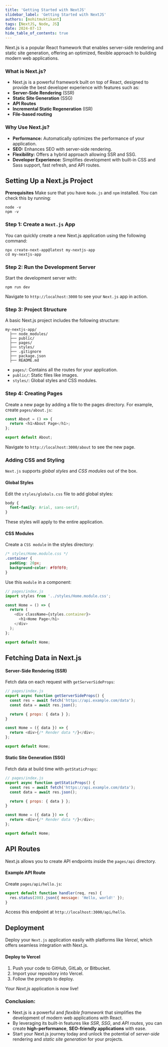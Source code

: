 ```yaml
---
title: 'Getting Started with NextJS'
slidebar_label: 'Getting Started with NextJS'
authors: [mohitmuktikant]
tags: [NextJS, Node, JS]
date: 2024-07-13
hide_table_of_contents: true
---
```


Next.js is a popular React framework that enables server-side rendering and static site generation, offering an optimized, flexible approach to building modern web applications.
  
### What is Next.js?
  
- Next.js is a powerful framework built on top of React, designed to provide the best developer experience with features such as:
- **Server-Side Rendering** (SSR)
- **Static Site Generation** (SSG)
- **API Routes**
- **Incremental Static Regeneration** (ISR)
- **File-based routing**
  
### Why Use Next.js?

- **Performance:** Automatically optimizes the performance of your application.
- **SEO:** Enhances SEO with server-side rendering.
- **Flexibility:** Offers a hybrid approach allowing SSR and SSG.
- **Developer Experience:** Simplifies development with built-in CSS and Sass support, fast refresh, and API routes.
  
## Setting Up a Next.js Project

**Prerequisites**
 Make sure that you have `Node.js` and `npm` installed. You can check this by running:

```
node -v
npm -v
```

### Step 1: Create a `Next.js` App

You can quickly create a new Next.js application using the following command:
```
npx create-next-app@latest my-nextjs-app
cd my-nextjs-app
```
### Step 2: Run the Development Server

 Start the development server with:
```
npm run dev
```
 Navigate to `http://localhost:3000` to see your `Next.js` app in action.

### Step 3: Project Structure
 A basic Next.js project includes the following structure:
```
my-nextjs-app/
  ├── node_modules/
  ├── public/
  ├── pages/
  ├── styles/
  ├── .gitignore
  ├── package.json
  ├── README.md
```

- `pages/`: Contains all the routes for your application.
- `public/`: Static files like images.
- `styles/`: Global styles and CSS modules.
  
### Step 4: Creating Pages
Create a new page by adding a file to the pages directory. For example, create `pages/about.js`:

```javascript
const About = () => {
  return <h1>About Page</h1>;
};

export default About;
```

Navigate to `http://localhost:3000/about` to see the new page.

### Adding CSS and Styling

`Next.js` supports *global styles* and *CSS modules* out of the box.

#### Global Styles
Edit the `styles/globals.css` file to add global styles:

```css
body {
  font-family: Arial, sans-serif;
}
```
These styles will apply to the entire application.

#### CSS Modules
Create a `CSS module` in the styles directory:

```css
/* styles/Home.module.css */
.container {
  padding: 20px;
  background-color: #f0f0f0;
}
```

Use this `module` in a component:

```javascript
// pages/index.js
import styles from '../styles/Home.module.css';

const Home = () => {
  return (
    <div className={styles.container}>
      <h1>Home Page</h1>
    </div>
  );
};

export default Home;
```

## Fetching Data in Next.js

#### Server-Side Rendering (SSR)
Fetch data on each request with `getServerSideProps`:

```javascript
// pages/index.js
export async function getServerSideProps() {
  const res = await fetch('https://api.example.com/data');
  const data = await res.json();

  return { props: { data } };
}

const Home = ({ data }) => {
  return <div>{/* Render data */}</div>;
};

export default Home;
```

#### Static Site Generation (SSG)
Fetch data at build time with `getStaticProps`:

```javascript
// pages/index.js
export async function getStaticProps() {
  const res = await fetch('https://api.example.com/data');
  const data = await res.json();

  return { props: { data } };
}

const Home = ({ data }) => {
  return <div>{/* Render data */}</div>;
};

export default Home;
```

## API Routes
Next.js allows you to create API endpoints inside the `pages/api` directory.

#### Example API Route
Create `pages/api/hello.js`:


```javascript
export default function handler(req, res) {
  res.status(200).json({ message: 'Hello, world!' });
}
```
Access this endpoint at `http://localhost:3000/api/hello`.

## Deployment
Deploy your `Next.js` application easily with platforms like *Vercel*, which offers seamless integration with Next.js.

#### Deploy to Vercel
1. Push your code to GitHub, GitLab, or Bitbucket.
2. Import your repository into Vercel.
3. Follow the prompts to deploy.
   
Your *Next.js* application is now live!

### Conclusion:
- Next.js is a powerful and *flexible framework* that simplifies the development of modern web applications with React. 
- By leveraging its built-in features like *SSR*, *SSG*, and *API routes*, you can create **high-performance**, **SEO-friendly applications** with ease.
- Start your Next.js journey today and unlock the potential of *server-side* rendering and *static site generation* for your projects.
